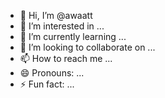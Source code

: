 - 👋 Hi, I’m @awaatt
- 👀 I’m interested in ...
- 🌱 I’m currently learning ...
- 💞️ I’m looking to collaborate on ...
- 📫 How to reach me ...
- 😄 Pronouns: ...
- ⚡ Fun fact: ...

<!---
awaatt/awaatt is a ✨ special ✨ repository because its `README.md` (this file) appears on your GitHub profile.
You can click the Preview link to take a look at your changes.
--->
